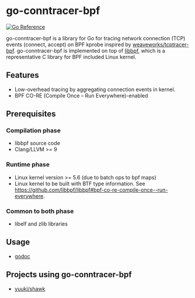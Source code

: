 # go-conntracer-bpf

[![Go Reference](https://pkg.go.dev/badge/github.com/yuuki/go-conntracer-bpf.svg)](https://pkg.go.dev/github.com/yuuki/go-conntracer-bpf)

go-conntracer-bpf is a library for Go for tracing network connection (TCP) events (connect, accept) on BPF kprobe inspired by [weaveworks/tcptracer-bpf](https://github.com/weaveworks/tcptracer-bpf). go-conntracer-bpf is implemented on top of [libbpf](https://github.com/libbpf/libbpf), which is a representative C library for BPF included Linux kernel.

## Features

- Low-overhead tracing by aggregating connection events in kernel.
- BPF CO-RE (Compile Once – Run Everywhere)-enabled

## Prerequisites

### Compilation phase

- libbpf source code
- Clang/LLVM >= 9

### Runtime phase

- Linux kernel version >= 5.6 (due to batch ops to bpf maps)
- Linux kernel to be built with BTF type information. See <https://github.com/libbpf/libbpf#bpf-co-re-compile-once--run-everywhere>.

### Common to both phase

- libelf and zlib libraries

## Usage

- [godoc](https://godoc.org/github.com/yuuki/go-conntracer-bpf)

## Projects using go-conntracer-bpf

- [yuuki/shawk](https://github.com/yuuki/shawk)
